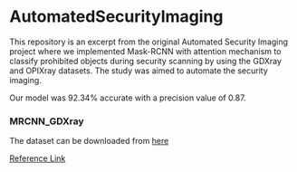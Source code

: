 # AutomatedSecurityImaging
 

This repository is an excerpt from the original Automated Security Imaging project where we implemented Mask-RCNN with attention mechanism to classify prohibited objects during security scanning by using the GDXray and OPIXray datasets. The study was aimed to automate the security imaging.

Our model was 92.34\% accurate with a precision value of 0.87.

### MRCNN_GDXray
The dataset can be downloaded from [here](https://domingomery.ing.puc.cl/material/gdxray/) 

[Reference Link](http://vriffo1.sitios.ing.uc.cl/papers/journals/GDXray2015.pdf)
